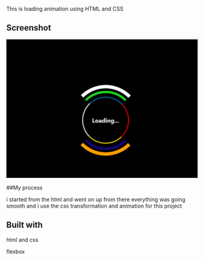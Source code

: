 This is loading animation using HTML and CSS

## Screenshot

![ScreenShot](Screenshot.png)

##My process

i started from the html and went on up from there everything was going smooth
and i use the css transformation and animation for this project

## Built with

html and css

flexbox

